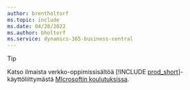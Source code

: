 ```yaml
---
author: brentholtorf
ms.topic: include
ms.date: 04/28/2022
ms.author: bholtorf
ms.service: dynamics-365-business-central
---
```

> [!TIP]
> Katso ilmaista verkko-oppimissisältöä [!INCLUDE [prod_short](prod_short.md)]-käyttöliittymästä [MIcrosoftin koulutuksissa](/training/dynamics365/business-central?WT.mc_id=dyn365bc_landingpage-docs).
